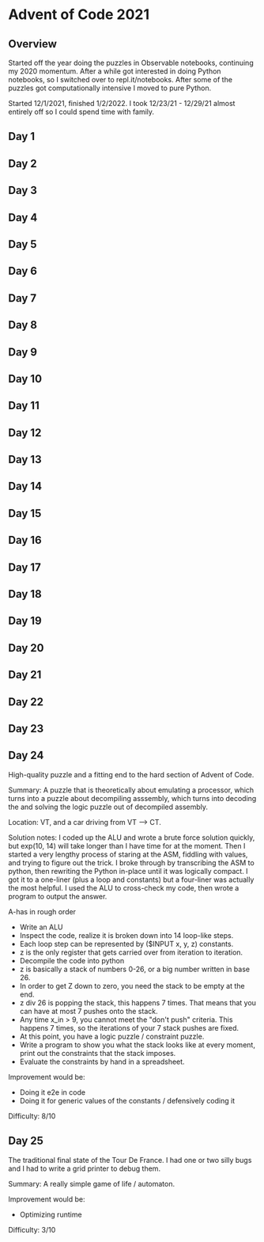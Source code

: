 # Advent of Code 2021
## Overview
Started off the year doing the puzzles in Observable notebooks, continuing my 2020 momentum. After a while got interested in doing Python notebooks, so I switched over to repl.it/notebooks. After some of the puzzles got computationally intensive I moved to pure Python. 

Started 12/1/2021, finished 1/2/2022. I took 12/23/21 - 12/29/21 almost entirely off so I could spend time with family. 

## Day 1
## Day 2
## Day 3
## Day 4
## Day 5
## Day 6
## Day 7
## Day 8
## Day 9
## Day 10
## Day 11
## Day 12
## Day 13
## Day 14
## Day 15
## Day 16
## Day 17
## Day 18
## Day 19
## Day 20
## Day 21
## Day 22
## Day 23
## Day 24
High-quality puzzle and a fitting end to the hard section of Advent of Code. 

Summary: A puzzle that is theoretically about emulating a processor, which turns into a puzzle about decompiling asssembly, which turns into decoding the and solving the logic puzzle out of decompiled assembly.

Location: VT, and a car driving from VT --> CT.

Solution notes: I coded up the ALU and wrote a brute force solution quickly, but exp(10, 14) will take longer than I have time for at the moment. Then I started a very lengthy process of staring at the ASM, fiddling with values, and trying to figure out the trick. I broke through by transcribing the ASM to python, then rewriting the Python in-place until it was logically compact. I got it to a one-liner (plus a loop and constants) but a four-liner was actually the most helpful. I used the ALU to cross-check my code, then wrote a program to output the answer. 

A-has in rough order
* Write an ALU
* Inspect the code, realize it is broken down into 14 loop-like steps.
* Each loop step can be represented by ($INPUT x, y, z) constants.
* z is the only register that gets carried over from iteration to iteration. 
* Decompile the code into python
* z is basically a stack of numbers 0-26, or a big number written in base 26. 
* In order to get Z down to zero, you need the stack to be empty at the end.
* z div 26 is popping the stack, this happens 7 times. That means that you can have at most 7 pushes onto the stack. 
* Any time x_in > 9, you cannot meet the "don't push" criteria. This happens 7 times, so the iterations of your 7 stack pushes are fixed. 
* At this point, you have a logic puzzle / constraint puzzle.
* Write a program to show you what the stack looks like at every moment, print out the constraints that the stack imposes.
* Evaluate the constraints by hand in a spreadsheet. 

Improvement would be:
* Doing it e2e in code
* Doing it for generic values of the constants / defensively coding it

Difficulty: 8/10

## Day 25
The traditional final state of the Tour De France. I had one or two silly bugs and I had to write a grid printer to debug them. 

Summary: A really simple game of life / automaton. 

Improvement would be: 
* Optimizing runtime

Difficulty: 3/10